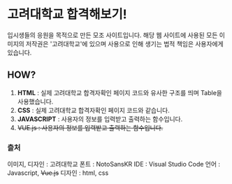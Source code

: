 # 고려대학교 합격해보기!
입시생들의 응원을 목적으로 만든 모조 사이트입니다.
해당 웹 사이트에 사용된 모든 이미지의 저작권은 '고려대학교'에 있으며 사용으로 인해 생기는 법적 책임은 사용자에게 있습니다.

## HOW?
1. **HTML** : 실제 고려대학교 합격자확인 페이지 코드와 유사한 구조를 띄며 Table을 사용했습니다.
2. **CSS** : 실제 고려대학교 합격자확인 페이지 코드와 같습니다.
3. **JAVASCRIPT** : 사용자의 정보를 입력받고 출력하는 함수입니다.
4. ~~VUE.js : 사용자의 정보를 입력받고 출력하는 함수입니다.~~

### 츨처
이미지, 디자인 : 고려대학교
폰트 : NotoSansKR
IDE : Visual Studio Code
언어 : Javascript, ~~Vue.js~~
디자인 : html, css
